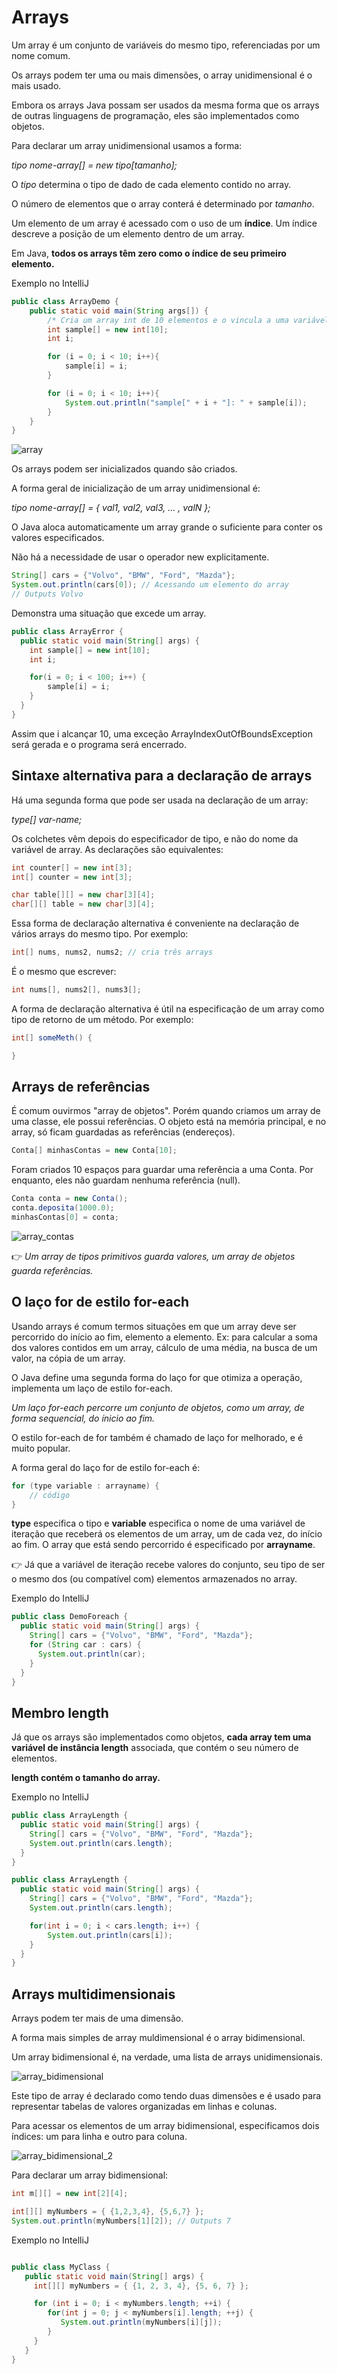 # Arrays

Um array é um conjunto de variáveis do mesmo tipo, referenciadas por um nome comum.

Os arrays podem ter uma ou mais dimensões, o array unidimensional é o mais usado.

Embora os arrays Java possam ser usados da mesma forma que os arrays de outras linguagens de programação, eles são implementados como objetos.

Para declarar um array unidimensional usamos a forma:

*tipo nome-array[] = new tipo[tamanho];*

O *tipo* determina o tipo de dado de cada elemento contido no array.

O número de elementos que o array conterá é determinado por *tamanho*.

Um elemento de um array é acessado com o uso de um **índice**. Um índice descreve a posição de um elemento dentro de um array.

Em Java, **todos os arrays têm zero como o índice de seu primeiro elemento.**

Exemplo no IntelliJ

```java
public class ArrayDemo {
    public static void main(String args[]) {
        /* Cria um array int de 10 elementos e o vincula a uma variável de referência de array chamada sample */
        int sample[] = new int[10];
        int i;

        for (i = 0; i < 10; i++){
            sample[i] = i;
        }

        for (i = 0; i < 10; i++){
            System.out.println("sample[" + i + "]: " + sample[i]);
        }
    }
}
```

![array](https://user-images.githubusercontent.com/56240254/94719031-fa6db100-0328-11eb-8509-6c2c2a6dd596.PNG)

Os arrays podem ser inicializados quando são criados.

A forma geral de inicialização de um array unidimensional é:

*tipo nome-array[] = { val1, val2, val3, ... , valN };*

O Java aloca automaticamente um array grande o suficiente para conter os valores especificados.

Não há a necessidade de usar o operador new explicitamente.

```java
String[] cars = {"Volvo", "BMW", "Ford", "Mazda"};
System.out.println(cars[0]); // Acessando um elemento do array
// Outputs Volvo
```

Demonstra uma situação que excede um array.

```java
public class ArrayError {
  public static void main(String[] args) {
    int sample[] = new int[10];
    int i;

    for(i = 0; i < 100; i++) {
        sample[i] = i;
    }  
  }
}
```
Assim que i alcançar 10, uma exceção ArrayIndexOutOfBoundsException será gerada e o programa será encerrado.

## Sintaxe alternativa para a declaração de arrays

Há uma segunda forma que pode ser usada na declaração de um array:

*type[] var-name;*

Os colchetes vêm depois do especificador de tipo, e não do nome da variável de array.
As declarações são equivalentes:

```java
int counter[] = new int[3];
int[] counter = new int[3];
```

```java
char table[][] = new char[3][4];
char[][] table = new char[3][4];
```

Essa forma de declaração alternativa é conveniente na declaração de vários arrays do mesmo tipo. Por exemplo:

```java
int[] nums, nums2, nums2; // cria três arrays
```

É o mesmo que escrever:

```java
int nums[], nums2[], nums3[];
```

A forma de declaração alternativa é útil na especificação de um array como tipo de retorno de um método. Por exemplo:

```java
int[] someMeth() {

}
```

## Arrays de referências

É comum ouvirmos "array de objetos". Porém quando criamos um array de uma classe, ele possui referências. O objeto está na memória principal, e no array, só ficam guardadas as referências (endereços).

```java
Conta[] minhasContas = new Conta[10];
```

Foram criados 10 espaços para guardar uma referência a uma Conta.
Por enquanto, eles não guardam nenhuma referência (null).

```java
Conta conta = new Conta();
conta.deposita(1000.0);
minhasContas[0] = conta;
```

![array_contas](https://user-images.githubusercontent.com/56240254/94719190-39036b80-0329-11eb-82df-bab39965a94c.PNG)

:point_right: *Um array de tipos primitivos guarda valores, um array de objetos guarda referências.*

## O laço for de estilo for-each

Usando arrays é comum termos situações em que um array deve ser percorrido do início ao fim, elemento a elemento. 
Ex: para calcular a soma dos valores contidos em um array, cálculo de uma média, na busca de um valor, na cópia de um array.

O Java define uma segunda forma do laço for que otimiza a operação, implementa um laço de estilo for-each.

*Um laço for-each percorre um conjunto de objetos, como um array, de forma sequencial, do ínicio ao fim.*

O estilo for-each de for também é chamado de laço for melhorado, e é muito popular.

A forma geral do laço for de estilo for-each é:

```java
for (type variable : arrayname) {
    // código
}
```
**type** especifica o tipo e **variable** especifica o nome de uma variável de iteração que receberá os elementos de um array, um de cada vez, do início ao fim. O array que está sendo percorrido é especificado por **arrayname**.

:point_right: Já que a variável de iteração recebe valores do conjunto, seu tipo de ser o mesmo dos (ou compatível com) elementos armazenados no array.

Exemplo do IntelliJ
```java
public class DemoForeach {
  public static void main(String[] args) {
    String[] cars = {"Volvo", "BMW", "Ford", "Mazda"};
    for (String car : cars) {
      System.out.println(car);
    }    
  }
}
```
## Membro length

Já que os arrays são implementados como objetos, **cada array tem uma variável de instância length** associada, que contém o seu número de elementos.

**length contém o tamanho do array.**

Exemplo no IntelliJ

```java
public class ArrayLength {
  public static void main(String[] args) {
    String[] cars = {"Volvo", "BMW", "Ford", "Mazda"};
    System.out.println(cars.length);
  }
}
```

```java
public class ArrayLength {
  public static void main(String[] args) {
    String[] cars = {"Volvo", "BMW", "Ford", "Mazda"};
    System.out.println(cars.length);

    for(int i = 0; i < cars.length; i++) {
        System.out.println(cars[i]);
    }
  }
}
```
## Arrays multidimensionais

Arrays podem ter mais de uma dimensão.

A forma mais simples de array muldimensional é o array bidimensional.

Um array bidimensional é, na verdade, uma lista de arrays unidimensionais.

![array_bidimensional](https://user-images.githubusercontent.com/56240254/94719433-84b61500-0329-11eb-8c4a-95e995790f8c.PNG)

Este tipo de array é declarado como tendo duas dimensões e é usado para representar tabelas de valores organizadas em linhas e colunas.

Para acessar os elementos de um array bidimensional, especificamos dois índices: um para linha e outro para coluna.

![array_bidimensional_2](https://user-images.githubusercontent.com/56240254/94719459-8e3f7d00-0329-11eb-9c23-6dae28ac3160.jpg)

Para declarar um array bidimensional:

```java
int m[][] = new int[2][4];
```

```java
int[][] myNumbers = { {1,2,3,4}, {5,6,7} };
System.out.println(myNumbers[1][2]); // Outputs 7
```

Exemplo no IntelliJ

```java

public class MyClass {
   public static void main(String[] args) {
     int[][] myNumbers = { {1, 2, 3, 4}, {5, 6, 7} };

     for (int i = 0; i < myNumbers.length; ++i) {
        for(int j = 0; j < myNumbers[i].length; ++j) {
           System.out.println(myNumbers[i][j]);
        }
     }
   }
}

```
